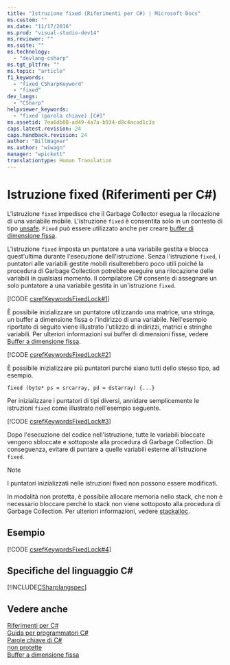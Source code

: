 ```yaml
---
title: "Istruzione fixed (Riferimenti per C#) | Microsoft Docs"
ms.custom: ""
ms.date: "11/17/2016"
ms.prod: "visual-studio-dev14"
ms.reviewer: ""
ms.suite: ""
ms.technology: 
  - "devlang-csharp"
ms.tgt_pltfrm: ""
ms.topic: "article"
f1_keywords: 
  - "fixed_CSharpKeyword"
  - "fixed"
dev_langs: 
  - "CSharp"
helpviewer_keywords: 
  - "fixed (parola chiave) [C#]"
ms.assetid: 7ea6db08-ad49-4a7a-b934-d8c4acad1c3a
caps.latest.revision: 24
caps.handback.revision: 24
author: "BillWagner"
ms.author: "wiwagn"
manager: "wpickett"
translationtype: Human Translation
---
```

# Istruzione fixed (Riferimenti per C#)
L'istruzione `fixed` impedisce che il Garbage Collector esegua la rilocazione di una variabile mobile.  L'istruzione `fixed` è consentita solo in un contesto di tipo [unsafe](../../../csharp/language-reference/keywords/unsafe.md).  `Fixed` può essere utilizzato anche per creare [buffer di dimensione fissa](../../../csharp/programming-guide/unsafe-code-pointers/fixed-size-buffers.md).  
  
 L'istruzione `fixed` imposta un puntatore a una variabile gestita e blocca quest'ultima durante l'esecuzione dell'istruzione.  Senza l'istruzione `fixed`, i puntatori alle variabili gestite mobili risulterebbero poco utili poiché la procedura di Garbage Collection potrebbe eseguire una rilocazione delle variabili in qualsiasi momento.  Il compilatore C\# consente di assegnare un solo puntatore a una variabile gestita in un'istruzione `fixed`.  
  
 [!CODE [csrefKeywordsFixedLock#1](../CodeSnippet/VS_Snippets_VBCSharp/csrefKeywordsFixedLock#1)]  
  
 È possibile inizializzare un puntatore utilizzando una matrice, una stringa, un buffer a dimensione fissa o l'indirizzo di una variabile.  Nell'esempio riportato di seguito viene illustrato l'utilizzo di indirizzi, matrici e stringhe variabili.  Per ulteriori informazioni sui buffer di dimensioni fisse, vedere [Buffer a dimensione fissa](../../../csharp/programming-guide/unsafe-code-pointers/fixed-size-buffers.md).  
  
 [!CODE [csrefKeywordsFixedLock#2](../CodeSnippet/VS_Snippets_VBCSharp/csrefKeywordsFixedLock#2)]  
  
 È possibile inizializzare più puntatori purché siano tutti dello stesso tipo, ad esempio.  
  
```  
fixed (byte* ps = srcarray, pd = dstarray) {...}  
```  
  
 Per inizializzare i puntatori di tipi diversi, annidare semplicemente le istruzioni `fixed` come illustrato nell'esempio seguente.  
  
 [!CODE [csrefKeywordsFixedLock#3](../CodeSnippet/VS_Snippets_VBCSharp/csrefKeywordsFixedLock#3)]  
  
 Dopo l'esecuzione del codice nell'istruzione, tutte le variabili bloccate vengono sbloccate e sottoposte alla procedura di Garbage Collection.  Di conseguenza, evitare di puntare a quelle variabili esterne all'istruzione `fixed`.  
  
> [!NOTE]
>  I puntatori inizializzati nelle istruzioni fixed non possono essere modificati.  
  
 In modalità non protetta, è possibile allocare memoria nello stack, che non è necessario bloccare perché lo stack non viene sottoposto alla procedura di Garbage Collection.  Per ulteriori informazioni, vedere [stackalloc](../../../csharp/language-reference/keywords/stackalloc.md).  
  
## Esempio  
 [!CODE [csrefKeywordsFixedLock#4](../CodeSnippet/VS_Snippets_VBCSharp/csrefKeywordsFixedLock#4)]  
  
## Specifiche del linguaggio C\#  
 [!INCLUDE[CSharplangspec](../../../csharp/language-reference/keywords/includes/csharplangspec_md.md)]  
  
## Vedere anche  
 [Riferimenti per C\#](../../../csharp/language-reference/index.md)   
 [Guida per programmatori C\#](../../../csharp/programming-guide/index.md)   
 [Parole chiave di C\#](../../../csharp/language-reference/keywords/index.md)   
 [non protette](../../../csharp/language-reference/keywords/unsafe.md)   
 [Buffer a dimensione fissa](../../../csharp/programming-guide/unsafe-code-pointers/fixed-size-buffers.md)